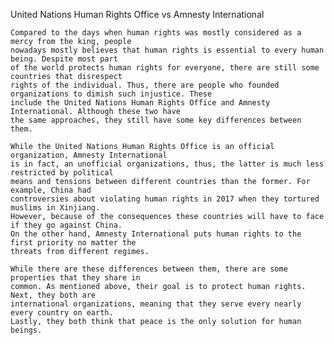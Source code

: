 United Nations Human Rights Office vs Amnesty International

	Compared to the days when human rights was mostly considered as a mercy from the king, people
    nowadays mostly believes that human rights is essential to every human being. Despite most part
    of the world protects human rights for everyone, there are still some countries that disrespect
    rights of the individual. Thus, there are people who founded organizations to dimish such injustice. These
	include the United Nations Human Rights Office and Amnesty International. Although these two have
    the same approaches, they still have some key differences between them.

    While the United Nations Human Rights Office is an official organization, Amnesty International
    is in fact, an unofficial organizations, thus, the latter is much less restricted by political
    means and tensions between different countries than the former. For example, China had
    controversies about violating human rights in 2017 when they tortured muslims in Xinjiang.
    However, because of the consequences these countries will have to face if they go against China.
    On the other hand, Amnesty International puts human rights to the first priority no matter the
    threats from different regimes.

    While there are these differences between them, there are some properties that they share in
    common. As mentioned above, their goal is to protect human rights. Next, they both are
    international organizations, meaning that they serve every nearly every country on earth.
    Lastly, they both think that peace is the only solution for human beings.
